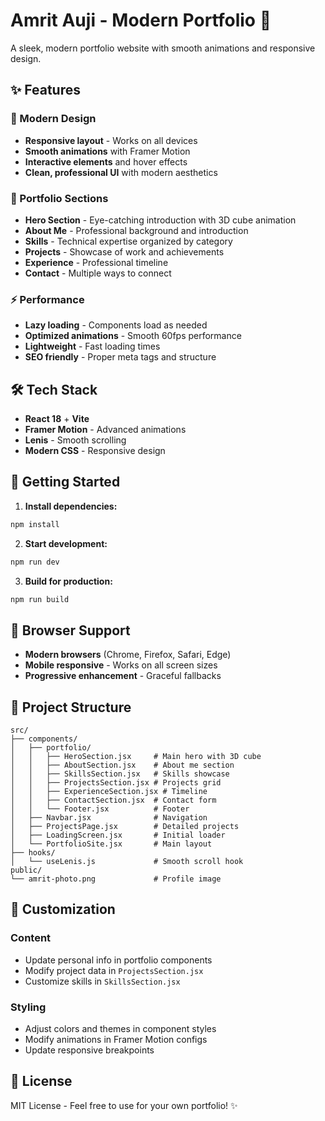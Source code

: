 # Amrit Auji - Modern Portfolio 🚀

A sleek, modern portfolio website with smooth animations and responsive design.

## ✨ Features

### 🎨 Modern Design
- **Responsive layout** - Works on all devices
- **Smooth animations** with Framer Motion
- **Interactive elements** and hover effects
- **Clean, professional UI** with modern aesthetics

### 💼 Portfolio Sections
- **Hero Section** - Eye-catching introduction with 3D cube animation
- **About Me** - Professional background and introduction
- **Skills** - Technical expertise organized by category
- **Projects** - Showcase of work and achievements
- **Experience** - Professional timeline
- **Contact** - Multiple ways to connect

### ⚡ Performance
- **Lazy loading** - Components load as needed
- **Optimized animations** - Smooth 60fps performance
- **Lightweight** - Fast loading times
- **SEO friendly** - Proper meta tags and structure

## 🛠 Tech Stack

- **React 18** + **Vite**
- **Framer Motion** - Advanced animations
- **Lenis** - Smooth scrolling
- **Modern CSS** - Responsive design

## 🚀 Getting Started

1. **Install dependencies:**
```bash
npm install
```

2. **Start development:**
```bash
npm run dev
```

3. **Build for production:**
```bash
npm run build
```

## 🎯 Browser Support

- **Modern browsers** (Chrome, Firefox, Safari, Edge)
- **Mobile responsive** - Works on all screen sizes
- **Progressive enhancement** - Graceful fallbacks

## 📁 Project Structure

```
src/
├── components/
│   ├── portfolio/
│   │   ├── HeroSection.jsx     # Main hero with 3D cube
│   │   ├── AboutSection.jsx    # About me section
│   │   ├── SkillsSection.jsx   # Skills showcase
│   │   ├── ProjectsSection.jsx # Projects grid
│   │   ├── ExperienceSection.jsx # Timeline
│   │   ├── ContactSection.jsx  # Contact form
│   │   └── Footer.jsx          # Footer
│   ├── Navbar.jsx              # Navigation
│   ├── ProjectsPage.jsx        # Detailed projects
│   ├── LoadingScreen.jsx       # Initial loader
│   └── PortfolioSite.jsx       # Main layout
├── hooks/
│   └── useLenis.js             # Smooth scroll hook
public/
└── amrit-photo.png             # Profile image
```

## 🔧 Customization

### Content
- Update personal info in portfolio components
- Modify project data in `ProjectsSection.jsx`
- Customize skills in `SkillsSection.jsx`

### Styling
- Adjust colors and themes in component styles
- Modify animations in Framer Motion configs
- Update responsive breakpoints

## 📄 License

MIT License - Feel free to use for your own portfolio! ✨
